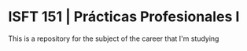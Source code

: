 # ISFT 151 | Prácticas Profesionales I
This is a repository for the subject of the career that I'm studying
